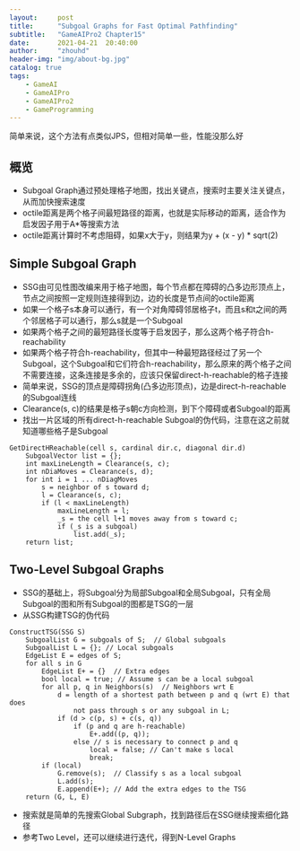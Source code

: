 ```yaml
---
layout:     post
title:      "Subgoal Graphs for Fast Optimal Pathfinding"
subtitle:   "GameAIPro2 Chapter15"
date:       2021-04-21  20:40:00
author:     "zhouhd"
header-img: "img/about-bg.jpg"
catalog: true
tags:
    - GameAI
    - GameAIPro
    - GameAIPro2
    - GameProgramming
---
```


简单来说，这个方法有点类似JPS，但相对简单一些，性能没那么好

## 概览
- Subgoal Graph通过预处理格子地图，找出关键点，搜索时主要关注关键点，从而加快搜索速度
- octile距离是两个格子间最短路径的距离，也就是实际移动的距离，适合作为启发因子用于A*等搜索方法
- octile距离计算时不考虑阻碍，如果x大于y，则结果为y + (x - y) * sqrt(2)

## Simple Subgoal Graph
- SSG由可见性图改编来用于格子地图，每个节点都在障碍的凸多边形顶点上，节点之间按照一定规则连接得到边，边的长度是节点间的octile距离
- 如果一个格子s本身可以通行，有一个对角障碍邻居格子t，而且s和t之间的两个邻居格子可以通行，那么s就是一个Subgoal
- 如果两个格子之间的最短路径长度等于启发因子，那么这两个格子符合h-reachability
- 如果两个格子符合h-reachability，但其中一种最短路径经过了另一个Subgoal，这个Subgoal和它们符合h-reachability，那么原来的两个格子之间不需要连接，这条连接是多余的，应该只保留direct-h-reachable的格子连接
- 简单来说，SSG的顶点是障碍拐角(凸多边形顶点)，边是direct-h-reachable的Subgoal连线
- Clearance(s, c)的结果是格子s朝c方向检测，到下个障碍或者Subgoal的距离
- 找出一片区域的所有direct-h-reachable Subgoal的伪代码，注意在这之前就知道哪些格子是Subgoal
```
GetDirectHReachable(cell s, cardinal dir.c, diagonal dir.d)
    SubgoalVector list = {};
    int maxLineLength = Clearance(s, c);
    int nDiaMoves = Clearance(s, d);
    for int i = 1 ... nDiagMoves
        s = neighbor of s toward d;
        l = Clearance(s, c);
        if (l < maxLineLength)
            maxLineLength = l;
            _s = the cell l+1 moves away from s toward c;
            if (_s is a subgoal)
                list.add(_s);
    return list;
```

## Two-Level Subgoal Graphs
- SSG的基础上，将Subgoal分为局部Subgoal和全局Subgoal，只有全局Subgoal的图和所有Subgoal的图都是TSG的一层
- 从SSG构建TSG的伪代码
```
ConstructTSG(SSG S)
    SubgoalList G = subgoals of S;  // Global subgoals
    SubgoalList L = {}; // Local subgoals
    EdgeList E = edges of S;
    for all s in G
        EdgeList E+ = {}  // Extra edges
        bool local = true; // Assume s can be a local subgoal
        for all p, q in Neighbors(s)  // Neighbors wrt E
            d = length of a shortest path between p and q (wrt E) that does 
                not pass through s or any subgoal in L;
            if (d > c(p, s) + c(s, q))
                if (p and q are h-reachable)
                    E+.add((p, q));
                else // s is necessary to connect p and q
                    local = false; // Can't make s local
                    break;
        if (local)
            G.remove(s);  // Classify s as a local subgoal
            L.add(s);
            E.append(E+); // Add the extra edges to the TSG
    return (G, L, E)
```
- 搜索就是简单的先搜索Global Subgraph，找到路径后在SSG继续搜索细化路径
- 参考Two Level，还可以继续进行迭代，得到N-Level Graphs
